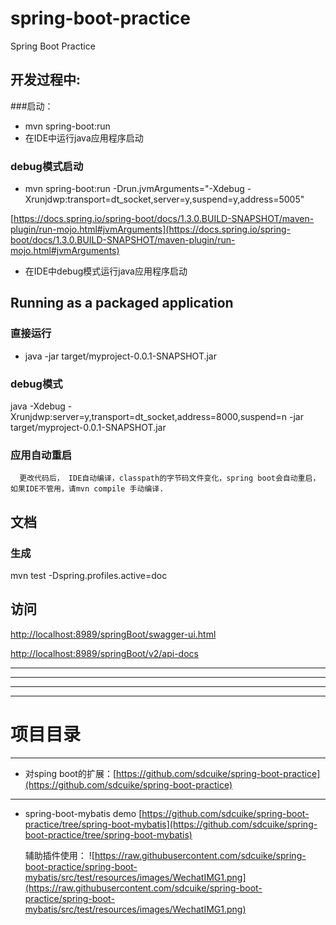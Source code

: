 # spring-boot-practice


Spring Boot Practice


## 开发过程中:
###启动：
- mvn spring-boot:run
- 在IDE中运行java应用程序启动

### debug模式启动
- mvn spring-boot:run -Drun.jvmArguments="-Xdebug -Xrunjdwp:transport=dt_socket,server=y,suspend=y,address=5005"

[https://docs.spring.io/spring-boot/docs/1.3.0.BUILD-SNAPSHOT/maven-plugin/run-mojo.html#jvmArguments](https://docs.spring.io/spring-boot/docs/1.3.0.BUILD-SNAPSHOT/maven-plugin/run-mojo.html#jvmArguments)
- 在IDE中debug模式运行java应用程序启动


## Running as a packaged application
### 直接运行
- java -jar target/myproject-0.0.1-SNAPSHOT.jar

### debug模式
 java -Xdebug -Xrunjdwp:server=y,transport=dt_socket,address=8000,suspend=n -jar target/myproject-0.0.1-SNAPSHOT.jar
 
 
### 应用自动重启
      更改代码后， IDE自动编译，classpath的字节码文件变化，spring boot会自动重启，如果IDE不管用，请mvn compile 手动编译.
           
## 文档
### 生成

mvn test -Dspring.profiles.active=doc

## 访问
[http://localhost:8989/springBoot/swagger-ui.html](http://localhost:8989/springBoot/swagger-ui.html)

[http://localhost:8989/springBoot/v2/api-docs](http://localhost:8989/springBoot/v2/api-docs)


--------------------------
--------------------------
--------------------------
--------------------------



# 项目目录
--------------------------

- 对sping boot的扩展：[https://github.com/sdcuike/spring-boot-practice](https://github.com/sdcuike/spring-boot-practice)

--------------------------

- spring-boot-mybatis demo [https://github.com/sdcuike/spring-boot-practice/tree/spring-boot-mybatis](https://github.com/sdcuike/spring-boot-practice/tree/spring-boot-mybatis)
 
  辅助插件使用：
 ![https://raw.githubusercontent.com/sdcuike/spring-boot-practice/spring-boot-mybatis/src/test/resources/images/WechatIMG1.png](https://raw.githubusercontent.com/sdcuike/spring-boot-practice/spring-boot-mybatis/src/test/resources/images/WechatIMG1.png)
